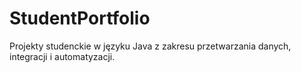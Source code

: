 # StudentPortfolio
Projekty studenckie w języku Java z zakresu przetwarzania danych, integracji i automatyzacji.
